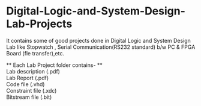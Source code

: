 # Digital-Logic-and-System-Design-Lab-Projects
It contains some of good projects done in  Digital Logic and System Design Lab like Stopwatch , Serial Communication(RS232 standard) b/w PC &amp; FPGA Board (fle transfer),etc.</br>

** Each Lab Project folder contains- ** </br>
Lab description (.pdf)</br>
Lab Report (.pdf)</br>
Code file (.vhd)</br>
Constraint file (.xdc)</br>
Bitstream file (.bit)</br>

